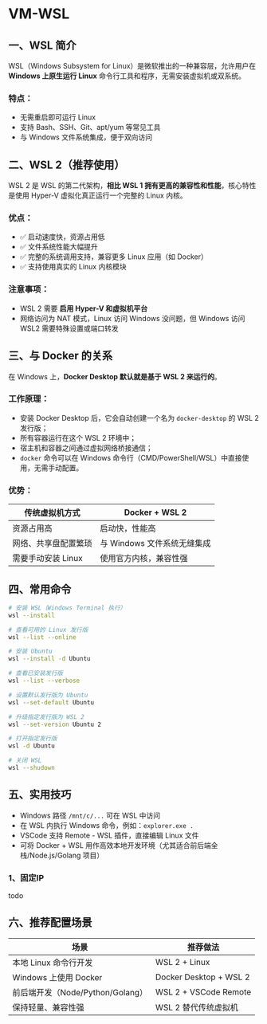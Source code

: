 # VM-WSL

## 一、WSL 简介

WSL（Windows Subsystem for Linux）是微软推出的一种兼容层，允许用户在 **Windows 上原生运行 Linux** 命令行工具和程序，无需安装虚拟机或双系统。

### 特点：

* 无需重启即可运行 Linux
* 支持 Bash、SSH、Git、apt/yum 等常见工具
* 与 Windows 文件系统集成，便于双向访问

## 二、WSL 2（推荐使用）

WSL 2 是 WSL 的第二代架构，**相比 WSL 1 拥有更高的兼容性和性能**，核心特性是使用 Hyper-V 虚拟化真正运行一个完整的 Linux
内核。

### 优点：

* ✅ 启动速度快，资源占用低
* ✅ 文件系统性能大幅提升
* ✅ 完整的系统调用支持，兼容更多 Linux 应用（如 Docker）
* ✅ 支持使用真实的 Linux 内核模块

### 注意事项：

* WSL 2 需要 **启用 Hyper-V 和虚拟机平台**
* 网络访问为 NAT 模式，Linux 访问 Windows 没问题，但 Windows 访问 WSL2 需要特殊设置或端口转发

## 三、与 Docker 的关系

在 Windows 上，**Docker Desktop 默认就是基于 WSL 2 来运行的**。

### 工作原理：

* 安装 Docker Desktop 后，它会自动创建一个名为 `docker-desktop` 的 WSL 2 发行版；
* 所有容器运行在这个 WSL 2 环境中；
* 宿主机和容器之间通过虚拟网络桥接通信；
* `docker` 命令可以在 Windows 命令行（CMD/PowerShell/WSL）中直接使用，无需手动配置。

### 优势：

| 传统虚拟机方式      | Docker + WSL 2     |
|--------------|--------------------|
| 资源占用高        | 启动快，性能高            |
| 网络、共享盘配置繁琐   | 与 Windows 文件系统无缝集成 |
| 需要手动安装 Linux | 使用官方内核，兼容性强        |

## 四、常用命令

```bash
# 安装 WSL（Windows Terminal 执行）
wsl --install

# 查看可用的 Linux 发行版
wsl --list --online

# 安装 Ubuntu
wsl --install -d Ubuntu

# 查看已安装发行版
wsl --list --verbose

# 设置默认发行版为 Ubuntu
wsl --set-default Ubuntu

# 升级指定发行版为 WSL 2
wsl --set-version Ubuntu 2

# 打开指定发行版
wsl -d Ubuntu

# 关闭 WSL
wsl --shudown
```

## 五、实用技巧

* Windows 路径 `/mnt/c/...` 可在 WSL 中访问
* 在 WSL 内执行 Windows 命令，例如：`explorer.exe .`
* VSCode 支持 Remote - WSL 插件，直接编辑 Linux 文件
* 可将 Docker + WSL 用作高效本地开发环境（尤其适合前后端全栈/Node.js/Golang 项目）

### 1、固定IP

todo

## 六、推荐配置场景

| 场景                        | 推荐做法                   |
|---------------------------|------------------------|
| 本地 Linux 命令行开发            | WSL 2  + Linux         |
| Windows 上使用 Docker        | Docker Desktop + WSL 2 |
| 前后端开发（Node/Python/Golang） | WSL 2 + VSCode Remote  |
| 保持轻量、兼容性强                 | WSL 2 替代传统虚拟机          |
